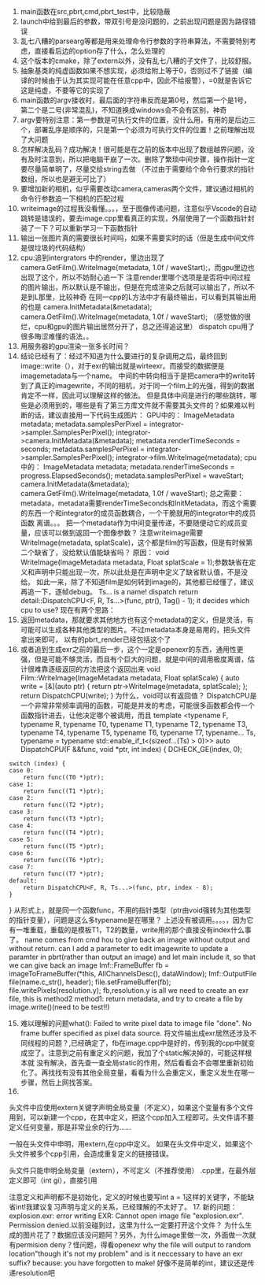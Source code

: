 1. main函数在src,pbrt,cmd,pbrt_test中，比较隐蔽
2. launch中给到最后的参数，带双引号是没问题的，之前出现问题是因为路径错误
3. 乱七八糟的parsearg等都是用来处理命令行参数的字符串算法，不需要特别考虑，直接看后边的option存了什么，怎么处理的
4. 这个版本的cmake，除了extern以外，没有乱七八糟的子文件了，比较舒服。
5. 抽象基类的纯虚函数如果不想实现，必须给附上等于0，否则过不了链接（编译的时候由于认为其实现可能在任意cpp中，因此不给报警），=0就是告诉它这是纯虚，不要等它的实现了
6. main函数的argv接收时，最后面的字符串反而是第0号，然后第一个是1号，第二个是二号(非常混乱)，不知道换成windows会不会有区别，神奇
7. argv要特别注意：第一参数是可执行文件的位置，没什么用，有用的是后边三个，部署乱序是顺序的，只是第一个必须为可执行文件的位置！之前理解出现了大问题
8. 怎样解决乱码？成功解决！很可能是在之前的版本中出现了数组越界问题，没有及时注意到，所以把电脑干崩了一次。删除了繁琐中间步骤，操作指针一定要尽量简单明了，尽量交给string去做
   （不过由于需要给个命令行要求的指针数组，所以也是避无可比了）
9.  要增加新的相机，似乎需要改动camera,cameras两个文件，建议通过相机的命令行参数追一下相机的匹配过程
10. writeimage的过程我没看懂。。。，至于图像传递问题，注意似乎Vscode的自动跳转是错误的，要去image.cpp里看真正的实现，外层使用了一个函数指针封装了一下？可以重新学习一下函数指针
11. 输出一张图片真的需要很长时间吗，如果不需要实时的话（但是生成中间文件是很垃圾的代码结构）
12. cpu:追到intergrators 中的render，里边出现了camera.GetFilm().WriteImage(metadata, 1.0f / waveStart);，而gpu里边也出现了这个，所以不妨耐心追一下
    注意render里哪个选项是是否将中间过程的图片输出，所以默认是不输出，但是在完成渲染之后就可以输出了，所以不是到L那里，比较神奇
    在同一cpp的L方法中才有最终输出，可以看到其输出用的也是
    camera.InitMetadata(&metadata);
    camera.GetFilm().WriteImage(metadata, 1.0f / waveStart);
    （感觉做的很烂，cpu和gpu的图片输出居然分开了，总之还得追这里）
    dispatch cpu用了很多晦涩难懂的语法。。
13. 用服务器的gpu渲染一张多长时间？
14. 结论已经有了：经过不知道为什么要进行的复杂调用之后，最终回到image::write（），对于exr的输出就是wirteexr。而接受的数据便是imagemetadata与一个name。
    中间的中转向相当于是把camera中的write转到了真正的imagewrite，不同的相机，对于同一个film上的光强，得到的数据肯定不一样，因此可以理解这样的做法。
    但是具体中间是进行的哪些跳转，哪些是必须用到的，哪些是有了第三方库文件就不需要其头文件的？如果难以判断的话，建议直接用一下代码生成图片：
   GPU中的：
    ImageMetadata metadata;
    metadata.samplesPerPixel = integrator->sampler.SamplesPerPixel();
    integrator->camera.InitMetadata(&metadata);
    metadata.renderTimeSeconds = seconds;
    metadata.samplesPerPixel = integrator->sampler.SamplesPerPixel();
    integrator->film.WriteImage(metadata);
   cpu中的：
    ImageMetadata metadata;
    metadata.renderTimeSeconds = progress.ElapsedSeconds();
    metadata.samplesPerPixel = waveStart;
    camera.InitMetadata(&metadata);
    camera.GetFilm().WriteImage(metadata, 1.0f / waveStart);
   总之需要：metadata，metadata需要renderTimeSeconds和InitMetadata，而这个需要的东西一个和integrator的成员函数耦合，一个干脆就用的integrator中的成员函数
   离谱。。。
   把一个metadata作为中间变量传递，不要随便动它的成员变量，应该可以做到返回一个图像参数？
   注意writeimage需要WriteImage(metadata, splatScale)，这个都是film的写函数，但是有时候第二个缺省了，没给默认值能缺省吗？
   原因：    void WriteImage(ImageMetadata metadata, Float splatScale = 1);参数缺省在定义和声明中只能出现一次，所以此处是在声明中定义了缺省默认值，不是没给。
   如此一来，除了不知道film是如何转到image的，其他都已经懂了，建议再追一下，逐帧debug。
   Ts... is a name!
   dispatch
        return detail::DispatchCPU<F, R, Ts...>(func, ptr(), Tag() - 1); it decides which cpu to use?
   现在有两个思路：
   1. 返回metadata，那就要求其他地方也有这个metadata的定义，但是灵活，有可能可以生成各种其他类型的图片。不过metadata本身是易用的，把头文件拿出来即可，
   以有的pbrt_render已经包括这个了
   2. 或者追到生成exr之前的最后一步，这个一定是openexr的东西，通用性更强，但是可能不够灵活，而且有个巨大的问题，就是中间的调用极度离谱，估计很难靠逐级返回的方法把这个返回出来
void Film::WriteImage(ImageMetadata metadata, Float splatScale) {
    auto write = [&](auto ptr) { return ptr->WriteImage(metadata, splatScale); };
    return DispatchCPU(write);
}
为什么，void可以有返回值？
DispatchCPU是一个非常非常频率调用的函数，可能是并发的考虑，可能很多函数都会传一个函数指针进去，让他决定哪个被调用，而且
template <typename F, typename R, typename T0, typename T1, typename T2, typename T3,
          typename T4, typename T5, typename T6, typename T7, typename... Ts,
          typename = typename std::enable_if_t<(sizeof...(Ts) > 0)>>
auto DispatchCPU(F &&func, void *ptr, int index) {
    DCHECK_GE(index, 0);

    switch (index) {
    case 0:
        return func((T0 *)ptr);
    case 1:
        return func((T1 *)ptr);
    case 2:
        return func((T2 *)ptr);
    case 3:
        return func((T3 *)ptr);
    case 4:
        return func((T4 *)ptr);
    case 5:
        return func((T5 *)ptr);
    case 6:
        return func((T6 *)ptr);
    case 7:
        return func((T7 *)ptr);
    default:
        return DispatchCPU<F, R, Ts...>(func, ptr, index - 8);
    }
}
从形式上，就是同一个函数func，不用的指针类型（ptr由void强转为其他类型的指针变量），问题是这么多typename是在哪里？
上述没有被调用。。。。，因为它有一堆重载，重载的是模板T1，T2的数量，write用的那个直接没有index什么事了。
name comes from cmd
hou to give back an image without output and without return.
can I add a parameter to edit imagewrite to update a paramter in pbrt(rather than output an image) and let main include it, so that we can give back an image
        Imf::FrameBuffer fb = imageToFrameBuffer(*this, AllChannelsDesc(), dataWindow);
        Imf::OutputFile file(name.c_str(), header);
        file.setFrameBuffer(fb);
        file.writePixels(resolution.y);
      fb,resolution.y is all we need to create an exr file, this is method2
      method1: return metadata, and try to create a file by image.write()(need to be test!!)


  
  15. 难以理解的问题what():  Failed to write pixel data to image file "done". No frame buffer specified as pixel data source.
   将文件输出成exr居然还涉及不同线程的问题？,已经确定了，fb在image.cpp中是好的，传到我的cpp中就变成空了。注意到之前有重定义的问题，我加了个static解决掉的，可能这样根本就
   没有解决，首先查一查全局static的作用，然后看看会不会哪里重新初始化了。再找找有没有其他全局变量，看看为什么会重定义，重定义发生在哪一步骤，然后上网找答案。
16. 
头文件中应使用extern关键字声明全局变量（不定义），如果这个变量有多个文件用到，可以新建一个cpp，在其中定义，把这个cpp加入工程即可。头文件请不要定义任何变量，那是非常业余的行为……

一般在头文件中申明，用extern,在cpp中定义。 如果在头文件中定义，如果这个头文件被多个cpp引用，会造成重复定义的链接错误。

头文件只能申明全局变量（extern），不可定义（不推荐使用）    .cpp里，在最外层定义即可（int gi），直接引用

注意定义和声明都不是初始化，定义的时候也要写int a = 1这样的关键字，不能缺省int!我建议复习声明与定义的关系，已经理解的不太好了。
17. 新的问题： explosion.exr: error writing EXR: Cannot open image file "explosion.exr". Permission denied.以前没碰到过，这里为什么一定要打开这个文件？
    为什么生成的图片花了？数据应该没问题阿？另外，为什么image里做一次，外面做一次就有permision deny？怪问题，得看openexr
    why the file will output to random location"though it's not my problem" and is it neccessary to have an exr suffix?
    because: you have forgotten to make!
    好像不是简单的int，建议还是传递resolution吧